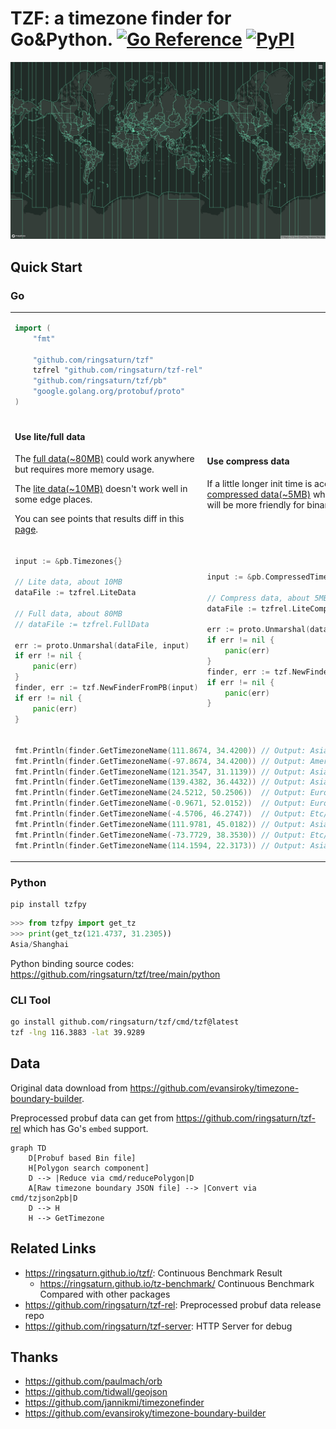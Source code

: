 # TZF: a timezone finder for Go&Python. [![Go Reference](https://pkg.go.dev/badge/github.com/ringsaturn/tzf.svg)](https://pkg.go.dev/github.com/ringsaturn/tzf) [![PyPI](https://img.shields.io/pypi/v/tzfpy)](https://pypi.org/project/tzfpy/)

![](https://github.com/ringsaturn/tzf/blob/gh-pages/docs/tzf-social-media.png?raw=true)

## Quick Start

### Go

<table>
<tbody>
<tr>
<td colspan="2">

```go
import (
	"fmt"

	"github.com/ringsaturn/tzf"
	tzfrel "github.com/ringsaturn/tzf-rel"
	"github.com/ringsaturn/tzf/pb"
	"google.golang.org/protobuf/proto"
)
```

</td>

<tr>
<td>

#### Use lite/full data

The [full data(~80MB)][full-link] could work anywhere but requires more memory usage.

The [lite data(~10MB)][lite-link] doesn't work well in some edge places.

You can see points that results diff in this [page][points_not_equal].

[full-link]: https://github.com/ringsaturn/tzf-rel/blob/main/combined-with-oceans.pb
[lite-link]: https://github.com/ringsaturn/tzf-rel/blob/main/combined-with-oceans.reduce.pb
[points_not_equal]: https://geojson.io/#id=gist:ringsaturn/2d958e7f0a279a7411c04907f255955a

</td>
<td>

#### Use compress data

If a little longer init time is acceptable,
the [compressed data(~5MB)][compressd-link] which come from lite data
will be more friendly for binary distribution.

[compressd-link]: https://github.com/ringsaturn/tzf-rel/blob/main/combined-with-oceans.reduce.compress.pb

</td>
</tr>

</tr>
<tr>
<td>

```go
input := &pb.Timezones{}

// Lite data, about 10MB
dataFile := tzfrel.LiteData

// Full data, about 80MB
// dataFile := tzfrel.FullData

err := proto.Unmarshal(dataFile, input)
if err != nil {
	panic(err)
}
finder, err := tzf.NewFinderFromPB(input)
if err != nil {
	panic(err)
}
```

</td>
<td>

```go
input := &pb.CompressedTimezones{}

// Compress data, about 5MB
dataFile := tzfrel.LiteCompressData

err := proto.Unmarshal(dataFile, input)
if err != nil {
	panic(err)
}
finder, err := tzf.NewFinderFromCompressed(input)
if err != nil {
	panic(err)
}
```

</td>
</tr>
<tr>
<td colspan="2">

```go
fmt.Println(finder.GetTimezoneName(111.8674, 34.4200)) // Output: Asia/Shanghai
fmt.Println(finder.GetTimezoneName(-97.8674, 34.4200)) // Output: America/Chicago
fmt.Println(finder.GetTimezoneName(121.3547, 31.1139)) // Output: Asia/Shanghai
fmt.Println(finder.GetTimezoneName(139.4382, 36.4432)) // Output: Asia/Tokyo
fmt.Println(finder.GetTimezoneName(24.5212, 50.2506))  // Output: Europe/Kyiv
fmt.Println(finder.GetTimezoneName(-0.9671, 52.0152))  // Output: Europe/London
fmt.Println(finder.GetTimezoneName(-4.5706, 46.2747))  // Output: Etc/GMT
fmt.Println(finder.GetTimezoneName(111.9781, 45.0182)) // Output: Asia/Shanghai
fmt.Println(finder.GetTimezoneName(-73.7729, 38.3530)) // Output: Etc/GMT+5
fmt.Println(finder.GetTimezoneName(114.1594, 22.3173)) // Output: Asia/Hong_Kong
```

</td>
</tr>
</tbody>
</table>

### Python

```console
pip install tzfpy
```

```py
>>> from tzfpy import get_tz
>>> print(get_tz(121.4737, 31.2305))
Asia/Shanghai
```

Python binding source codes: <https://github.com/ringsaturn/tzf/tree/main/python>

### CLI Tool

```bash
go install github.com/ringsaturn/tzf/cmd/tzf@latest
tzf -lng 116.3883 -lat 39.9289
```

## Data

Original data download from <https://github.com/evansiroky/timezone-boundary-builder>.

Preprocessed probuf data can get from <https://github.com/ringsaturn/tzf-rel> which has Go's `embed` support.

```mermaid
graph TD
    D[Probuf based Bin file]
    H[Polygon search component]
    D --> |Reduce via cmd/reducePolygon|D
    A[Raw timezone boundary JSON file] --> |Convert via cmd/tzjson2pb|D
    D --> H
    H --> GetTimezone
```

## Related Links

- <https://ringsaturn.github.io/tzf/>: Continuous Benchmark Result
  - <https://ringsaturn.github.io/tz-benchmark/> Continuous Benchmark Compared with other packages
- <https://github.com/ringsaturn/tzf-rel>: Preprocessed probuf data release repo
- <https://github.com/ringsaturn/tzf-server>: HTTP Server for debug

## Thanks

- <https://github.com/paulmach/orb>
- <https://github.com/tidwall/geojson>
- <https://github.com/jannikmi/timezonefinder>
- <https://github.com/evansiroky/timezone-boundary-builder>
